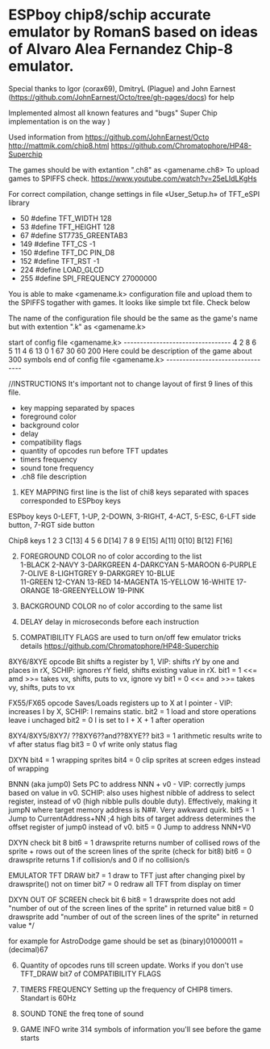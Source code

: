 ESPboy chip8/schip accurate emulator by RomanS based on ideas of Alvaro Alea Fernandez Chip-8 emulator.
================

Special thanks to Igor (corax69), DmitryL (Plague) and John Earnest (https://github.com/JohnEarnest/Octo/tree/gh-pages/docs) for help

Implemented almost all known features and "bugs"
Super Chip implementation is on the way )

Used information from
https://github.com/JohnEarnest/Octo
http://mattmik.com/chip8.html
https://github.com/Chromatophore/HP48-Superchip

The games should be with extantion ".ch8" as <gamename.ch8> To upload games to SPIFFS check. 
https://www.youtube.com/watch?v=25eLIdLKgHs

For correct compilation, change settings in file «User_Setup.h» of TFT_eSPI library
* 50 #define TFT_WIDTH 128
* 53 #define TFT_HEIGHT 128
* 67 #define ST7735_GREENTAB3
* 149 #define TFT_CS -1
* 150 #define TFT_DC PIN_D8
* 152 #define TFT_RST -1
* 224 #define LOAD_GLCD
* 255 #define SPI_FREQUENCY 27000000


You is able to make <gamename.k> configuration file and upload them to the SPIFFS togather with games.
It looks like simple txt file. Check below


The name of the configuration file should be the same as the game's name but with extention ".k" as <gamename.k>

start of config file <gamename.k> ---------------------------------
4 2 8 6 5 11 4 6
13
0
1
67
30
60
200
Here could be description of the game about 300 symbols
end of config file <gamename.k> ---------------------------------


//INSTRUCTIONS
It's important not to change layout of first 9 lines of this file.
- key mapping separated by spaces
- foreground color
- background color
- delay
- compatibility flags
- quantity of opcodes run before TFT updates
- timers frequency
- sound tone frequency
- .ch8 file description


1. KEY MAPPING
first line is the list of chi8 keys separated with spaces corresponded to ESPboy keys

ESPboy keys
0-LEFT, 1-UP, 2-DOWN, 3-RIGHT, 4-ACT, 5-ESC, 6-LFT side button, 7-RGT side button

Chip8 keys
1     2     3     C[13]
4     5     6     D[14]
7     8     9     E[15]
A[11] 0[10] B[12] F[16]

2. FOREGROUND COLOR
no of color according to the list  
1-BLACK  2-NAVY  3-DARKGREEN  4-DARKCYAN  5-MAROON 
6-PURPLE  7-OLIVE  8-LIGHTGREY  9-DARKGREY  10-BLUE  
11-GREEN  12-CYAN  13-RED  14-MAGENTA  15-YELLOW
16-WHITE  17-ORANGE  18-GREENYELLOW  19-PINK

3. BACKGROUND COLOR
no of color according to the same list 

4. DELAY
delay in microseconds before each instruction

5. COMPATIBILITY FLAGS
are used to turn on/off few emulator tricks
details https://github.com/Chromatophore/HP48-Superchip

8XY6/8XYE opcode
Bit shifts a register by 1, VIP: shifts rY by one and places in rX, SCHIP: ignores rY field, shifts existing value in rX.
bit1 = 1    <<= amd >>= takes vx, shifts, puts to vx, ignore vy
bit1 = 0    <<= and >>= takes vy, shifts, puts to vx

FX55/FX65 opcode
Saves/Loads registers up to X at I pointer - VIP: increases I by X, SCHIP: I remains static.
bit2 = 1    load and store operations leave i unchaged
bit2 = 0    I is set to I + X + 1 after operation

8XY4/8XY5/8XY7/ ??8XY6??and??8XYE??
bit3 = 1    arithmetic results write to vf after status flag
bit3 = 0    vf write only status flag

DXYN
bit4 = 1    wrapping sprites
bit4 = 0    clip sprites at screen edges instead of wrapping

BNNN (aka jump0)
Sets PC to address NNN + v0 - VIP: correctly jumps based on value in v0. SCHIP: also uses highest nibble of address to select register, instead of v0 (high nibble pulls double duty). Effectively, making it jumpN where target memory address is N##. Very awkward quirk.
bit5 = 1    Jump to CurrentAddress+NN ;4 high bits of target address determines the offset register of jump0 instead of v0.
bit5 = 0    Jump to address NNN+V0

DXYN check bit 8
bit6 = 1    drawsprite returns number of collised rows of the sprite + rows out of the screen lines of the sprite (check for bit8)
bit6 = 0    drawsprite returns 1 if collision/s and 0 if no collision/s

EMULATOR TFT DRAW
bit7 = 1    draw to TFT just after changing pixel by drawsprite() not on timer
bit7 = 0    redraw all TFT from display on timer

DXYN OUT OF SCREEN check bit 6
bit8 = 1    drawsprite does not add "number of out of the screen lines of the sprite" in returned value 
bit8 = 0    drawsprite add "number of out of the screen lines of the sprite" in returned value 
*/

for example for AstroDodge game should be set as (binary)01000011 = (decimal)67 

6. Quantity of opcodes runs till screen update. Works if you don't use TFT_DRAW bit7 of COMPATIBILITY FLAGS

7. TIMERS FREQUENCY
Setting up the frequency of CHIP8 timers. Standart is 60Hz

8. SOUND TONE
the freq tone of sound

9. GAME INFO
write 314 symbols of information you'll see before the game starts 


